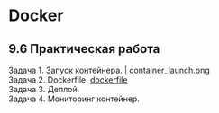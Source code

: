 # Docker
## 9.6 Практическая работа

Задача 1. Запуск контейнера. | [container_launch.png](https://github.com/wafflelios/Python-Advanced/blob/main/mod9/container_launch.png)<br>
Задача 2. Dockerfile. [dockerfile](https://github.com/wafflelios/Python-Advanced/tree/main/mod9/dockerfile)<br>
Задача 3. Деплой.<br>
Задача 4. Мониторинг контейнер.
